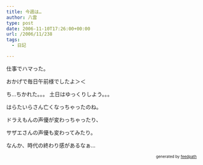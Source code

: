 ```yaml
---
title: 今週は…
author: 八雲
type: post
date: 2006-11-10T17:26:00+00:00
url: /2006/11/238
tags:
  - 日記

---
```

仕事でハマった。

おかげで毎日午前様でしたよ＞＜

ち…ちかれた。。。 土日はゆっくりしよう。。。

はらたいらさん亡くなっちゃったのね。
  
ドラえもんの声優が変わっちゃったり、
  
サザエさんの声優も変わってみたり。
  
なんか、時代の終わり感があるなぁ…<!--
feedpath info start
-->

<div style="text-align: right; font-size: 10px;">
  &nbsp;&nbsp;<span>generated by <a href="http://feedpath.jp">feedpath</a></span>
</div>

<!--
feedpath info end
-->
